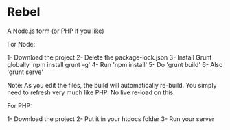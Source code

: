 # Rebel

A Node.js form (or PHP if you like)

For Node:

1- Download the project
2- Delete the package-lock.json
3- Install Grunt globally 'npm install grunt -g'
4- Run 'npm install'
5- Do 'grunt build'
6- Also 'grunt serve'

Note: As you edit the files, the build will automatically re-build. You simply need to refresh very much like PHP. No live re-load on this.

For PHP:

1- Download the project
2- Put it in your htdocs folder
3- Run your server
